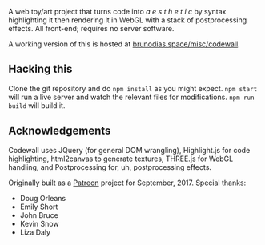 A web toy/art project that turns code into *a e s t h e t i c* by syntax
highlighting it then rendering it in WebGL with a stack of postprocessing
effects. All front-end; requires no server software.

A working version of this is hosted at [brunodias.space/misc/codewall].

## Hacking this

Clone the git repository and do `npm install` as you might expect. `npm start`
will run a live server and watch the relevant files for modifications. `npm
run build` will build it.

## Acknowledgements

Codewall uses JQuery (for general DOM wrangling), Highlight.js for code highlighting, html2canvas to generate textures, THREE.js for WebGL handling, and Postprocessing for, uh, postprocessing effects.

Originally built as a [Patreon] project for September, 2017. Special thanks:

* Doug Orleans
* Emily Short
* John Bruce
* Kevin Snow
* Liza Daly

[brunodias.space/misc/codewall]: http://brunodias.space/misc/codewall
[Patreon]: (https://www.patreon.com/brunodias)
